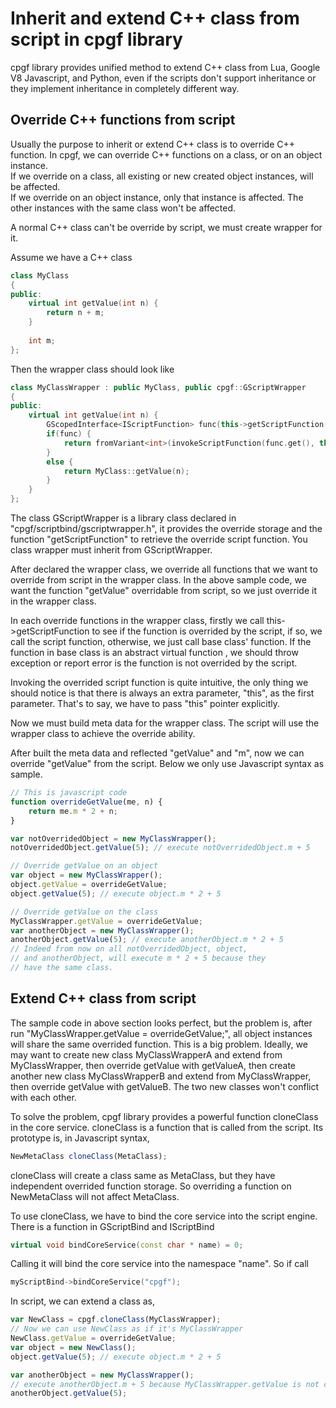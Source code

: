 <!--notoc-->

# Inherit and extend C++ class from script in cpgf library

cpgf library provides unified method to extend C++ class from Lua, Google V8 Javascript, and Python, even if the scripts don't support inheritance or they implement inheritance in completely different way.

## Override C++ functions from script

Usually the purpose to inherit or extend C++ class is to override C++ function. In cpgf, we can override C++ functions on a class, or on an object instance.  
If we override on a class, all existing or new created object instances, will be affected.  
If we override on an object instance, only that instance is affected. The other instances with the same class won't be affected.

A normal C++ class can't be override by script, we must create wrapper for it.

Assume we have a C++ class
```c++
class MyClass
{
public:
    virtual int getValue(int n) {
        return n + m;
    }
    
    int m;
};
```

Then the wrapper class should look like
```c++
class MyClassWrapper : public MyClass, public cpgf::GScriptWrapper
{
public:
    virtual int getValue(int n) {
        GScopedInterface<IScriptFunction> func(this->getScriptFunction("getValue"));
        if(func) {
            return fromVariant<int>(invokeScriptFunction(func.get(), this, n).getValue());
        }
        else {
            return MyClass::getValue(n);
        }
    }
};
```

The class GScriptWrapper is a library class declared in "cpgf/scriptbind/gscriptwrapper.h", it provides the override storage and the function "getScriptFunction" to retrieve the override script function. You class wrapper must inherit from GScriptWrapper.

After declared the wrapper class, we override all functions that we want to override from script in the wrapper class. In the above sample code, we want the function "getValue" overridable from script, so we just override it in the wrapper class.

In each override functions in the wrapper class, firstly we call this->getScriptFunction to see if the function is overrided by the script, if so, we call the script function, otherwise, we just call base class' function. If the function in base class is an abstract virtual function , we should throw exception or report error is the function is not overrided by the script.

Invoking the overrided script function is quite intuitive, the only thing we should notice is that there is always an extra parameter, "this", as the first parameter. That's to say, we have to pass "this" pointer explicitly.

Now we must build meta data for the wrapper class. The script will use the wrapper class to achieve the override ability.

After built the meta data and reflected "getValue" and "m", now we can override "getValue" from the script. Below we only use Javascript syntax as sample.
```javascript
// This is javascript code
function overrideGetValue(me, n) {
    return me.m * 2 + n;
}

var notOverridedObject = new MyClassWrapper();
notOverridedObject.getValue(5); // execute notOverridedObject.m + 5

// Override getValue on an object
var object = new MyClassWrapper();
object.getValue = overrideGetValue;
object.getValue(5); // execute object.m * 2 + 5

// Override getValue on the class
MyClassWrapper.getValue = overrideGetValue;
var anotherObject = new MyClassWrapper();
anotherObject.getValue(5); // execute anotherObject.m * 2 + 5
// Indeed from now on all notOverridedObject, object,
// and anotherObject, will execute m * 2 + 5 because they
// have the same class.
```

## Extend C++ class from script

The sample code in above section looks perfect, but the problem is, after run "MyClassWrapper.getValue = overrideGetValue;", all object instances will share the same overrided function. This is a big problem. Ideally, we may want to create new class MyClassWrapperA and extend from MyClassWrapper, then override getValue with getValueA, then create another new class MyClassWrapperB and extend from MyClassWrapper, then override getValue with getValueB. The two new classes won't conflict with each other.

To solve the problem, cpgf library provides a powerful function cloneClass in the core service. cloneClass is a function that is called from the script. Its prototype is, in Javascript syntax,
```javascript
NewMetaClass cloneClass(MetaClass);
```
cloneClass will create a class same as MetaClass, but they have independent overrided function storage. So overriding a function on NewMetaClass will not affect MetaClass.

To use cloneClass, we have to bind the core service into the script engine.
There is a function in GScriptBind and IScriptBind
```c++
virtual void bindCoreService(const char * name) = 0;
```

Calling it will bind the core service into the namespace "name". So if call
```c++
myScriptBind->bindCoreService("cpgf");
```

In script, we can extend a class as,
```javascript
var NewClass = cpgf.cloneClass(MyClassWrapper);
// Now we can use NewClass as if it's MyClassWrapper
NewClass.getValue = overrideGetValue;
var object = new NewClass();
object.getValue(5); // execute object.m * 2 + 5

var anotherObject = new MyClassWrapper();
// execute anotherObject.m + 5 because MyClassWrapper.getValue is not changed
anotherObject.getValue(5);
```
